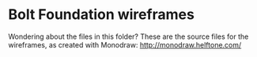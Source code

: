 Bolt Foundation wireframes
==========================

Wondering about the files in this folder? These are the source files for the
wireframes, as created with Monodraw: http://monodraw.helftone.com/
